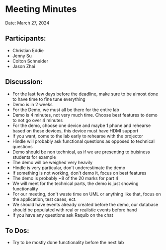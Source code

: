 # Meeting Minutes

Date: March 27, 2024

## Participants:
- Christian Eddie
- Jenny Su
- Colton Schneider
- Jason Zhai

## Discussion:
- For the last few days before the deadline, make sure to be almost done to have time to fine tune everything
- Demo is in 2 weeks
- For the Demo, we must all be there for the entire lab
- Demo is 4 minutes, not very much time. Choose best features to demo to not go over 4 minutes
- For the demo, choose one device and maybe 1 phone and rehearse based on these devices, this device must have HDMI support
- If you want, come to the lab early to rehearse with the projector
- Hindle will probably ask functional questions as opposed to technical questions
- Demo should be non technical, as if we are presenting to buisiness students for example
- The demo will be weighed very heavily
- Hindle is very particular, don't underestimate the demo
- If something is not working, don't demo it, focus on best features
- The demo is probably ~8 of the 20 marks for part 4
- We will meet for the technical parts, the demo is just showing functionality
- For our meeting, don't waste time on UML or anything like that, focus on the application, test cases, ect.
- We should have events already created before the demo, our database should be populated with real or realistic events before hand
- If you have any questions ask Raquib on the chat

## To Dos:
- Try to be mostly done functionality before the next lab
